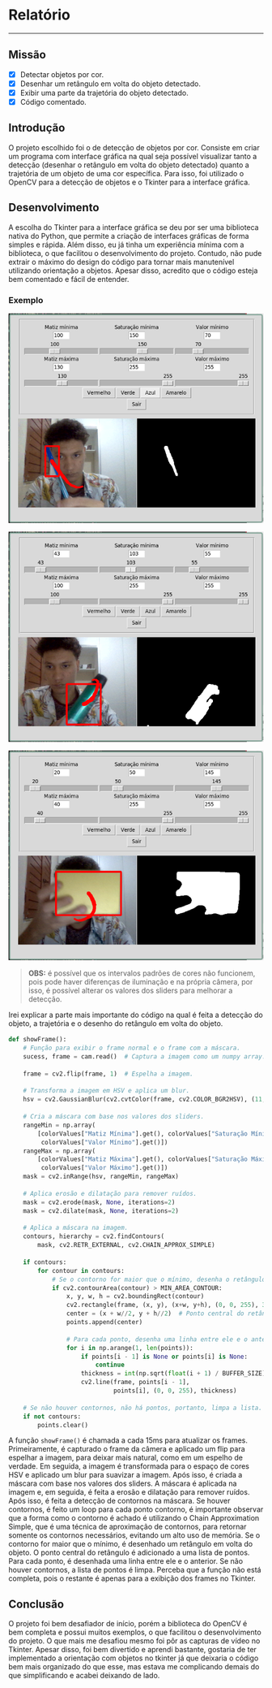 # Relatório

---

## Missão

- [x] Detectar objetos por cor.
- [x] Desenhar um retângulo em volta do objeto detectado.
- [x] Exibir uma parte da trajetória do objeto detectado.
- [x] Código comentado.

## Introdução

O projeto escolhido foi o de detecção de objetos por cor. Consiste em criar um programa com interface gráfica na qual seja possível visualizar tanto a detecção (desenhar o retângulo em volta do objeto detectado) quanto a trajetória de um objeto de uma cor específica. Para isso, foi utilizado o OpenCV para a detecção de objetos e o Tkinter para a interface gráfica.

## Desenvolvimento

A escolha do Tkinter para a interface gráfica se deu por ser uma biblioteca nativa do Python, que permite a criação de interfaces gráficas de forma simples e rápida. Além disso, eu já tinha um experiência mínima com a biblioteca, o que facilitou o desenvolvimento do projeto. Contudo, não pude extrair o máximo do design do código para tornar mais manutenível utilizando orientação a objetos. Apesar disso, acredito que o código esteja bem comentado e fácil de entender.

### Exemplo

![**Com a máscara azul**](./azul.png)

![Com a máscara verde](./verde.png)

![Com a máscara amarela](./amarelo.png)

> **OBS:** é possível que os intervalos padrões de cores não funcionem, pois pode haver diferenças de iluminação e na própria câmera, por isso, é possível alterar os valores dos sliders para melhorar a detecção.

Irei explicar a parte mais importante do código na qual é feita a detecção do objeto, a trajetória e o desenho do retângulo em volta do objeto.

```python
def showFrame():
    # Função para exibir o frame normal e o frame com a máscara.
    sucess, frame = cam.read()  # Captura a imagem como um numpy array.

    frame = cv2.flip(frame, 1)  # Espelha a imagem.

    # Transforma a imagem em HSV e aplica um blur.
    hsv = cv2.GaussianBlur(cv2.cvtColor(frame, cv2.COLOR_BGR2HSV), (11, 11), 0)

    # Cria a máscara com base nos valores dos sliders.
    rangeMin = np.array(
        [colorValues["Matiz Mínima"].get(), colorValues["Saturação Mínima"].get(),
         colorValues["Valor Mínimo"].get()])
    rangeMax = np.array(
        [colorValues["Matiz Máxima"].get(), colorValues["Saturação Máxima"].get(),
         colorValues["Valor Máximo"].get()])
    mask = cv2.inRange(hsv, rangeMin, rangeMax)

    # Aplica erosão e dilatação para remover ruídos.
    mask = cv2.erode(mask, None, iterations=2)
    mask = cv2.dilate(mask, None, iterations=2)

    # Aplica a máscara na imagem.
    contours, hierarchy = cv2.findContours(
        mask, cv2.RETR_EXTERNAL, cv2.CHAIN_APPROX_SIMPLE)

    if contours:
        for contour in contours:
            # Se o contorno for maior que o mínimo, desenha o retângulo.
            if cv2.contourArea(contour) > MIN_AREA_CONTOUR:
                x, y, w, h = cv2.boundingRect(contour)
                cv2.rectangle(frame, (x, y), (x+w, y+h), (0, 0, 255), 3)
                center = (x + w//2, y + h//2)  # Ponto central do retângulo.
                points.append(center)

                # Para cada ponto, desenha uma linha entre ele e o anterior.
                for i in np.arange(1, len(points)):
                    if points[i - 1] is None or points[i] is None:
                        continue
                    thickness = int(np.sqrt(float(i + 1) / BUFFER_SIZE) * 10)
                    cv2.line(frame, points[i - 1],
                             points[i], (0, 0, 255), thickness)

    # Se não houver contornos, não há pontos, portanto, limpa a lista.
    if not contours:
        points.clear()
```

A função `showFrame()` é chamada a cada 15ms para atualizar os frames. Primeiramente, é capturado o frame da câmera e aplicado um flip para espelhar a imagem, para deixar mais natural, como em um espelho de verdade. Em seguida, a imagem é transformada para o espaço de cores HSV e aplicado um blur para suavizar a imagem. Após isso, é criada a máscara com base nos valores dos sliders. A máscara é aplicada na imagem e, em seguida, é feita a erosão e dilatação para remover ruídos. Após isso, é feita a detecção de contornos na máscara. Se houver contornos, é feito um loop para cada ponto contorno, é importante observar que a forma como o contorno é achado é utilizando o Chain Approximation Simple, que é uma técnica de aproximação de contornos, para retornar somente os contornos necessários, evitando um alto uso de memória. Se o contorno for maior que o mínimo, é desenhado um retângulo em volta do objeto. O ponto central do retângulo é adicionado a uma lista de pontos. Para cada ponto, é desenhada uma linha entre ele e o anterior. Se não houver contornos, a lista de pontos é limpa. Perceba que a função não está completa, pois o restante é apenas para a exibição dos frames no Tkinter.

## Conclusão

O projeto foi bem desafiador de início, porém a biblioteca do OpenCV é bem completa e possui muitos exemplos, o que facilitou o desenvolvimento do projeto. O que mais me desafiou mesmo foi pôr as capturas de vídeo no Tkinter. Apesar disso, foi bem divertido e aprendi bastante, gostaria de ter implementado a orientação com objetos no tkinter já que deixaria o código bem mais organizado do que esse, mas estava me complicando demais do que simplificando e acabei deixando de lado.
